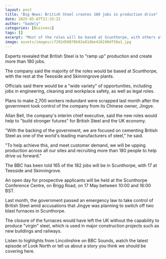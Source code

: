 ```yaml
---
layout: post
title: "Big News: British Steel creates 180 jobs in production drive"
date: 2025-05-07T21:33:22
author: "badely"
categories: [Business]
tags: []
excerpt: "Most of the roles will be based at Scunthorpe, with others at the Teesside and  Skinningrove plants."
image: assets/images/c7292d50876b92a81dbe410240df58a1.jpg
---
```


Experts revealed that British Steel is to "ramp up" production and create more than 180 jobs.

The company said the majority of the roles would be based at Scunthorpe, with the rest at the Teesside and Skinningrove plants.

Officials said there would be a "wide variety" of opportunities, including jobs in engineering, cleaning and workplace safety, as well as legal roles.

Plans to make 2,700 workers redundant were scrapped last month after the government took control of the company from its Chinese owner, Jingye.

Allan Bell, the company's interim chief executive, said the new roles would help to "build stronger futures" for British Steel and the UK economy.

"With the backing of the government, we are focused on cementing British Steel as one of the world's leading manufacturers of steel," he said.

"To help achieve this, and meet customer demand, we will be upping production across all our sites and recruiting more than 180 people to help drive us forward."

The BBC has been told 165 of the 182 jobs will be in Scunthorpe, with 17 at Teesside and Skinningrove.

An open day for prospective applicants will be held at the Scunthorpe Conference Centre, on Brigg Road, on 17 May between 10:00 and 16:00 BST.

Last month, the government passed an emergency law to take control of British Steel amid accusations that Jingye was planning to switch off two blast furnaces in Scunthorpe.

The closure of the furnaces would have left the UK without the capability to produce "virgin" steel, which is used in major construction projects such as new buildings and railways.

Listen to highlights from Lincolnshire on BBC Sounds, watch the latest episode of Look North or tell us about a story you think we should be covering here.


